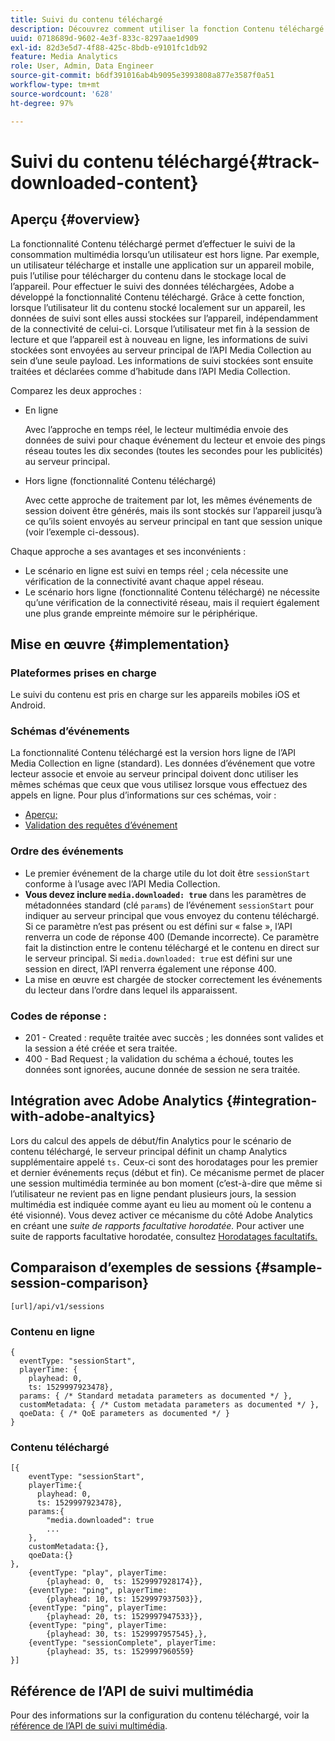 ```yaml
---
title: Suivi du contenu téléchargé
description: Découvrez comment utiliser la fonction Contenu téléchargé pour effectuer le suivi de la consommation multimédia lorsqu’un utilisateur est hors ligne.
uuid: 0718689d-9602-4e3f-833c-8297aae1d909
exl-id: 82d3e5d7-4f88-425c-8bdb-e9101fc1db92
feature: Media Analytics
role: User, Admin, Data Engineer
source-git-commit: b6df391016ab4b9095e3993808a877e3587f0a51
workflow-type: tm+mt
source-wordcount: '628'
ht-degree: 97%

---
```


# Suivi du contenu téléchargé{#track-downloaded-content}

## Aperçu {#overview}

La fonctionnalité Contenu téléchargé permet d’effectuer le suivi de la consommation multimédia lorsqu’un utilisateur est hors ligne. Par exemple, un utilisateur télécharge et installe une application sur un appareil mobile, puis l’utilise pour télécharger du contenu dans le stockage local de l’appareil. Pour effectuer le suivi des données téléchargées, Adobe a développé la fonctionnalité Contenu téléchargé. Grâce à cette fonction, lorsque l’utilisateur lit du contenu stocké localement sur un appareil, les données de suivi sont elles aussi stockées sur l’appareil, indépendamment de la connectivité de celui-ci. Lorsque l’utilisateur met fin à la session de lecture et que l’appareil est à nouveau en ligne, les informations de suivi stockées sont envoyées au serveur principal de l’API Media Collection au sein d’une seule payload. Les informations de suivi stockées sont ensuite traitées et déclarées comme d’habitude dans l’API Media Collection.

Comparez les deux approches :

* En ligne

   Avec l’approche en temps réel, le lecteur multimédia envoie des données de suivi pour chaque événement du lecteur et envoie des pings réseau toutes les dix secondes (toutes les secondes pour les publicités) au serveur principal.

* Hors ligne (fonctionnalité Contenu téléchargé)

   Avec cette approche de traitement par lot, les mêmes événements de session doivent être générés, mais ils sont stockés sur l’appareil jusqu’à ce qu’ils soient envoyés au serveur principal en tant que session unique (voir l’exemple ci-dessous).

Chaque approche a ses avantages et ses inconvénients :
* Le scénario en ligne est suivi en temps réel ; cela nécessite une vérification de la connectivité avant chaque appel réseau.
* Le scénario hors ligne (fonctionnalité Contenu téléchargé) ne nécessite qu’une vérification de la connectivité réseau, mais il requiert également une plus grande empreinte mémoire sur le périphérique.

## Mise en œuvre  {#implementation}

### Plateformes prises en charge

Le suivi du contenu est pris en charge sur les appareils mobiles iOS et Android.

### Schémas d’événements

La fonctionnalité Contenu téléchargé est la version hors ligne de l’API Media Collection en ligne (standard). Les données d’événement que votre lecteur associe et envoie au serveur principal doivent donc utiliser les mêmes schémas que ceux que vous utilisez lorsque vous effectuez des appels en ligne. Pour plus d’informations sur ces schémas, voir :
* [Aperçu;](/help/media-collection-api/mc-api-overview.md)
* [Validation des requêtes d’événement](/help/media-collection-api/mc-api-impl/mc-api-validate-reqs.md)

### Ordre des événements

* Le premier événement de la charge utile du lot doit être `sessionStart` conforme à l’usage avec l’API Media Collection.
* **Vous devez inclure `media.downloaded: true`** dans les paramètres de métadonnées standard (clé `params`) de l’événement `sessionStart` pour indiquer au serveur principal que vous envoyez du contenu téléchargé. Si ce paramètre n’est pas présent ou est défini sur « false », l’API renverra un code de réponse 400 (Demande incorrecte). Ce paramètre fait la distinction entre le contenu téléchargé et le contenu en direct sur le serveur principal. Si `media.downloaded: true` est défini sur une session en direct, l’API renverra également une réponse 400.
* La mise en œuvre est chargée de stocker correctement les événements du lecteur dans l’ordre dans lequel ils apparaissent.

### Codes de réponse :

* 201 - Created : requête traitée avec succès ; les données sont valides et la session a été créée et sera traitée.
* 400 - Bad Request ; la validation du schéma a échoué, toutes les données sont ignorées, aucune donnée de session ne sera traitée.

## Intégration avec Adobe Analytics {#integration-with-adobe-analtyics}

Lors du calcul des appels de début/fin Analytics pour le scénario de contenu téléchargé, le serveur principal définit un champ Analytics supplémentaire appelé `ts.` Ceux-ci sont des horodatages pour les premier et dernier événements reçus (début et fin). Ce mécanisme permet de placer une session multimédia terminée au bon moment (c’est-à-dire que même si l’utilisateur ne revient pas en ligne pendant plusieurs jours, la session multimédia est indiquée comme ayant eu lieu au moment où le contenu a été visionné). Vous devez activer ce mécanisme du côté Adobe Analytics en créant une _suite de rapports facultative horodatée._ Pour activer une suite de rapports facultative horodatée, consultez [Horodatages facultatifs.](https://experienceleague.adobe.com/docs/analytics/admin/admin-tools/timestamp-optional.html?lang=fr)

## Comparaison d’exemples de sessions {#sample-session-comparison}

```
[url]/api/v1/sessions
```

### Contenu en ligne

```
{
  eventType: "sessionStart",
  playerTime: {
    playhead: 0,  
    ts: 1529997923478},  
  params: { /* Standard metadata parameters as documented */ },  
  customMetadata: { /* Custom metadata parameters as documented */ },  
  qoeData: { /* QoE parameters as documented */ }
}
```

### Contenu téléchargé

```
[{
    eventType: "sessionStart",
    playerTime:{
      playhead: 0,
      ts: 1529997923478},  
    params:{
        "media.downloaded": true
        ...
    },
    customMetadata:{},  
    qoeData:{}
},
    {eventType: "play", playerTime:
        {playhead: 0,  ts: 1529997928174}},
    {eventType: "ping", playerTime:
        {playhead: 10, ts: 1529997937503}},
    {eventType: "ping", playerTime:
        {playhead: 20, ts: 1529997947533}},
    {eventType: "ping", playerTime:
        {playhead: 30, ts: 1529997957545},},
    {eventType: "sessionComplete", playerTime:
        {playhead: 35, ts: 1529997960559}
}]
```

## Référence de l’API de suivi multimédia

Pour des informations sur la configuration du contenu téléchargé, voir la [référence de l’API de suivi multimédia](https://aep-sdks.gitbook.io/docs/using-mobile-extensions/adobe-media-analytics/media-api-reference#media-api-reference).
